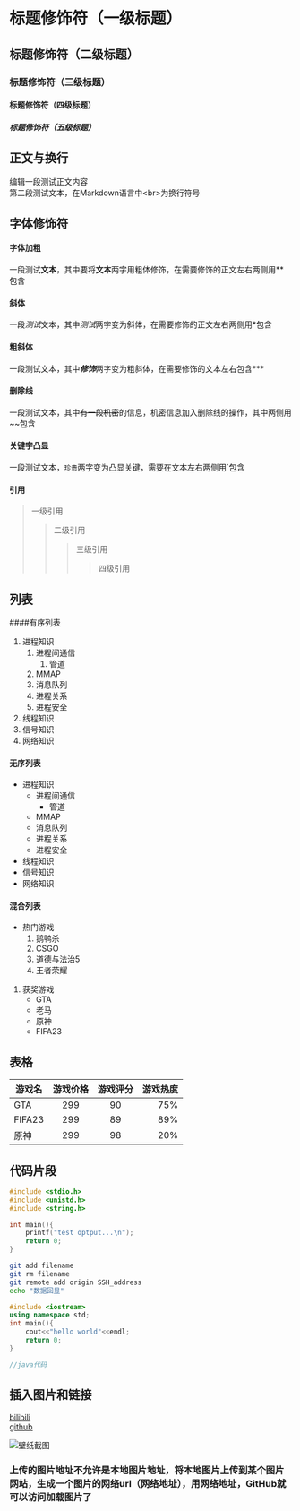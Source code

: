 # 标题修饰符（一级标题）
## 标题修饰符（二级标题）
### 标题修饰符（三级标题）
#### 标题修饰符（四级标题）
##### 标题修饰符（五级标题）
## 正文与换行
编辑一段测试正文内容<br>
第二段测试文本，在Markdown语言中\<br\>为换行符号
## 字体修饰符
#### 字体加粗
一段测试**文本**，其中要将**文本**两字用粗体修饰，在需要修饰的正文左右两侧用\*\*包含<br>
#### 斜体
一段*测试*文本，其中*测试*两字变为斜体，在需要修饰的正文左右两侧用\*包含<br>
#### 粗斜体
一段测试文本，其中***修饰***两字变为粗斜体，在需要修饰的文本左右包含\*\*\*<br>
#### 删除线
一段测试文本，其中~~有一段机密~~的信息，机密信息加入删除线的操作，其中两侧用~~包含<br>
#### 关键字凸显
一段测试文本，`珍贵`两字变为凸显关键，需要在文本左右两侧用\`包含<br>
#### 引用
>一级引用
>>二级引用
>>>三级引用
>>>>四级引用
## 列表
####有序列表
1. 进程知识
   1. 进程间通信
      	1. 管道
	2. MMAP
	3. 消息队列
   2. 进程关系
   3. 进程安全
2. 线程知识
3. 信号知识
4. 网络知识
#### 无序列表
* 进程知识
   * 进程间通信
      	* 管道
	* MMAP
	* 消息队列
   * 进程关系
   * 进程安全
* 线程知识
* 信号知识
* 网络知识
#### 混合列表
* 热门游戏
  1. 鹅鸭杀
  2. CSGO
  3. 道德与法治5
  4. 王者荣耀
1. 获奖游戏
   * GTA
   * 老马
   * 原神
   * FIFA23
## 表格
游戏名|游戏价格|游戏评分|游戏热度|
--|:--:|:--:|--:|
GTA|299|90|75%
FIFA23|299|89|89%
原神|299|98|20%
## 代码片段
```c
#include <stdio.h>
#include <unistd.h>
#include <string.h>

int main(){
	printf("test optput...\n");
	return 0;
}
```
```bash
git add filename
git rm filename
git remote add origin SSH_address
echo "数据回显"
```
```cpp
#include <iostream>
using namespace std;
int main(){
	cout<<"hello world"<<endl;
	return 0;
}
```
```java
//java代码
```

## 插入图片和链接
[bilibili](https://www.bilibili.com "点击打开哔哩哔哩")<br>
[github](https//github.com "点击打开GitHub网站")

![壁纸截图](https://img1.baidu.com/it/u=1227954488,298864887&fm=253&fmt=auto&app=120&f=JPEG?w=780&h=1280 "壁纸图片")
### 上传的图片地址不允许是本地图片地址，将本地图片上传到某个图片网站，生成一个图片的网络url（网络地址），用网络地址，GitHub就可以访问加载图片了

